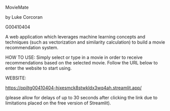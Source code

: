 MovieMate

by Luke Corcoran

G00410404

A web application which leverages machine learning concepts and techniques (such as vectorization and similarity calculation) to build a movie recommendation system.

HOW TO USE:
Simply select or type in a movie in order to receive recommendations based on the selected movie.
Follow the URL below to enter the website to start using.

WEBSITE: 

https://ppiltg00410404-hjxesmck8stwkldx3wq4ah.streamlit.app/

(please allow for delays of up to 30 seconds after clicking the link due to limitations placed on the free version of Streamlit).
